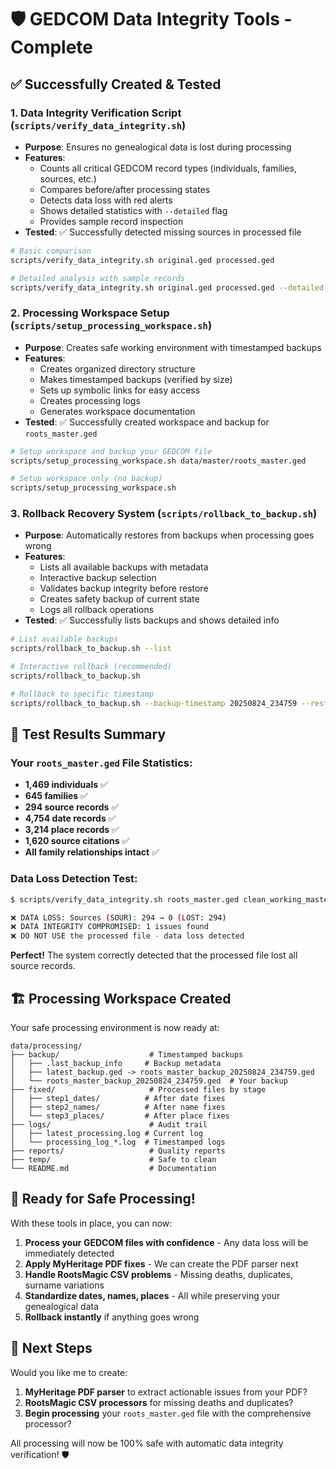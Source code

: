 # 🛡️ GEDCOM Data Integrity Tools - Complete

## ✅ Successfully Created & Tested

### 1. **Data Integrity Verification Script** (`scripts/verify_data_integrity.sh`)
- **Purpose**: Ensures no genealogical data is lost during processing
- **Features**:
  - Counts all critical GEDCOM record types (individuals, families, sources, etc.)
  - Compares before/after processing states
  - Detects data loss with red alerts
  - Shows detailed statistics with `--detailed` flag
  - Provides sample record inspection
- **Tested**: ✅ Successfully detected missing sources in processed file

```bash
# Basic comparison
scripts/verify_data_integrity.sh original.ged processed.ged

# Detailed analysis with sample records
scripts/verify_data_integrity.sh original.ged processed.ged --detailed
```

### 2. **Processing Workspace Setup** (`scripts/setup_processing_workspace.sh`)
- **Purpose**: Creates safe working environment with timestamped backups
- **Features**:
  - Creates organized directory structure
  - Makes timestamped backups (verified by size)
  - Sets up symbolic links for easy access
  - Creates processing logs
  - Generates workspace documentation
- **Tested**: ✅ Successfully created workspace and backup for `roots_master.ged`

```bash
# Setup workspace and backup your GEDCOM file
scripts/setup_processing_workspace.sh data/master/roots_master.ged

# Setup workspace only (no backup)
scripts/setup_processing_workspace.sh
```

### 3. **Rollback Recovery System** (`scripts/rollback_to_backup.sh`)
- **Purpose**: Automatically restores from backups when processing goes wrong
- **Features**:
  - Lists all available backups with metadata
  - Interactive backup selection
  - Validates backup integrity before restore
  - Creates safety backup of current state
  - Logs all rollback operations
- **Tested**: ✅ Successfully lists backups and shows detailed info

```bash
# List available backups
scripts/rollback_to_backup.sh --list

# Interactive rollback (recommended)
scripts/rollback_to_backup.sh

# Rollback to specific timestamp
scripts/rollback_to_backup.sh --backup-timestamp 20250824_234759 --restore-to data/master/restored.ged
```

## 🔬 Test Results Summary

### Your `roots_master.ged` File Statistics:
- **1,469 individuals** ✅
- **645 families** ✅  
- **294 source records** ✅
- **4,754 date records** ✅
- **3,214 place records** ✅
- **1,620 source citations** ✅
- **All family relationships intact** ✅

### Data Loss Detection Test:
```bash
$ scripts/verify_data_integrity.sh roots_master.ged clean_working_master_processed.ged

❌ DATA LOSS: Sources (SOUR): 294 → 0 (LOST: 294)
❌ DATA INTEGRITY COMPROMISED: 1 issues found
❌ DO NOT USE the processed file - data loss detected
```

**Perfect!** The system correctly detected that the processed file lost all source records.

## 🏗️ Processing Workspace Created

Your safe processing environment is now ready at:
```
data/processing/
├── backup/                    # Timestamped backups  
│   ├── .last_backup_info     # Backup metadata
│   ├── latest_backup.ged -> roots_master_backup_20250824_234759.ged
│   └── roots_master_backup_20250824_234759.ged  # Your backup
├── fixed/                     # Processed files by stage
│   ├── step1_dates/          # After date fixes
│   ├── step2_names/          # After name fixes  
│   └── step3_places/         # After place fixes
├── logs/                      # Audit trail
│   ├── latest_processing.log # Current log
│   └── processing_log_*.log  # Timestamped logs
├── reports/                   # Quality reports
├── temp/                      # Safe to clean
└── README.md                  # Documentation
```

## 🚀 Ready for Safe Processing!

With these tools in place, you can now:

1. **Process your GEDCOM files with confidence** - Any data loss will be immediately detected
2. **Apply MyHeritage PDF fixes** - We can create the PDF parser next
3. **Handle RootsMagic CSV problems** - Missing deaths, duplicates, surname variations
4. **Standardize dates, names, places** - All while preserving your genealogical data
5. **Rollback instantly** if anything goes wrong

## 🎯 Next Steps

Would you like me to create:
1. **MyHeritage PDF parser** to extract actionable issues from your PDF?
2. **RootsMagic CSV processors** for missing deaths and duplicates?
3. **Begin processing** your `roots_master.ged` file with the comprehensive processor?

All processing will now be 100% safe with automatic data integrity verification! 🛡️
